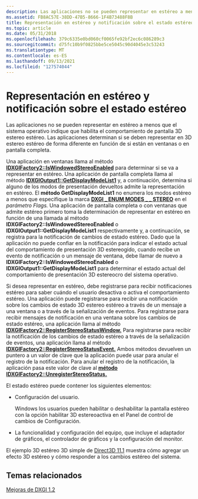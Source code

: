 ```yaml
---
description: Las aplicaciones no se pueden representar en estéreo a menos que el sistema operativo indique que habilita el comportamiento de pantalla 3D estereo estéreo. Las aplicaciones determinan si se deben representar en 3D estereo estéreo de forma diferente en función de si están en ventanas o en pantalla completa.
ms.assetid: FB8AC57E-38DD-47B5-8666-1F4B73488F8B
title: Representación en estéreo y notificación sobre el estado estéreo
ms.topic: article
ms.date: 05/31/2018
ms.openlocfilehash: 379c6335e0bd060cf0065fe92bf2ec6c086289c3
ms.sourcegitcommit: d75fc10b9f0825bbe5ce5045c90d4045e3c53243
ms.translationtype: MT
ms.contentlocale: es-ES
ms.lasthandoff: 09/13/2021
ms.locfileid: "127574044"
---
```

# <a name="rendering-in-stereo-and-notifying-about-stereo-status"></a>Representación en estéreo y notificación sobre el estado estéreo

Las aplicaciones no se pueden representar en estéreo a menos que el sistema operativo indique que habilita el comportamiento de pantalla 3D estereo estéreo. Las aplicaciones determinan si se deben representar en 3D estereo estéreo de forma diferente en función de si están en ventanas o en pantalla completa.

Una aplicación en ventanas llama al método [**IDXGIFactory2::IsWindowedStereoEnabled**](/windows/desktop/api/DXGI1_2/nf-dxgi1_2-idxgifactory2-iswindowedstereoenabled) para determinar si se va a representar en estéreo. Una aplicación de pantalla completa llama al método [**IDXGIOutput1::GetDisplayModeList1**](/windows/desktop/api/DXGI1_2/nf-dxgi1_2-idxgioutput1-getdisplaymodelist1) y, a continuación, determina si alguno de los modos de presentación devueltos admite la representación en estéreo. El **método GetDisplayModeList1** no enumera los modos estéreo a menos que especifique la marca [**DXGI \_ ENUM MODES \_ \_ STEREO**](dxgi-enum-modes.md) en el *parámetro Flags.* Una aplicación de pantalla completa o con ventanas que admite estéreo primero toma la determinación de representar en estéreo en función de una llamada al método **IDXGIFactory2::IsWindowedStereoEnabled** o **IDXGIOutput1::GetDisplayModeList1** respectivamente y, a continuación, se registra para la notificación de cambios de estado estéreo. Dado que la aplicación no puede confiar en la notificación para indicar el estado actual del comportamiento de presentación 3D estereogido, cuando recibe un evento de notificación o un mensaje de ventana, debe llamar de nuevo a **IDXGIFactory2::IsWindowedStereoEnabled** o **IDXGIOutput1::GetDisplayModeList1** para determinar el estado actual del comportamiento de presentación 3D estereocro del sistema operativo.

Si desea representar en estéreo, debe registrarse para recibir notificaciones estéreo para saber cuándo el usuario desactiva o activa el comportamiento estéreo. Una aplicación puede registrarse para recibir una notificación sobre los cambios de estado 3D estereo estéreo a través de un mensaje a una ventana o a través de la señalización de eventos. Para registrarse para recibir mensajes de notificación en una ventana sobre los cambios de estado estéreo, una aplicación llama al método [**IDXGIFactory2::RegisterStereoStatusWindow.**](/windows/win32/api/dxgi1_2/nf-dxgi1_2-idxgifactory2-registerstereostatuswindow) Para registrarse para recibir la notificación de los cambios de estado estéreo a través de la señalización de eventos, una aplicación llama al método [**IDXGIFactory2::RegisterStereoStatusEvent.**](/windows/win32/api/dxgi1_2/nf-dxgi1_2-idxgifactory2-registerstereostatusevent) Ambos métodos devuelven un puntero a un valor de clave que la aplicación puede usar para anular el registro de la notificación. Para anular el registro de la notificación, la aplicación pasa este valor de clave al [**método IDXGIFactory2::UnregisterStereoStatus.**](/windows/win32/api/dxgi1_2/nf-dxgi1_2-idxgifactory2-unregisterstereostatus)

El estado estéreo puede contener los siguientes elementos:

-   Configuración del usuario.

    Windows los usuarios pueden habilitar o deshabilitar la pantalla estéreo con la opción habilitar 3D estereoactiva en el Panel de control de cambios de Configuración.

-   La funcionalidad y configuración del equipo, que incluye el adaptador de gráficos, el controlador de gráficos y la configuración del monitor.

El ejemplo 3D estéreo 3D simple de [Direct3D 11.1](https://github.com/microsoftarchive/msdn-code-gallery-microsoft/tree/master/Official%20Windows%20Platform%20Sample/Direct3D%20stereoscopic%203D%20sample) muestra cómo agregar un efecto 3D estéreo y cómo responder a los cambios estéreo del sistema.

## <a name="related-topics"></a>Temas relacionados

<dl> <dt>

[Mejoras de DXGI 1.2](dxgi-1-2-improvements.md)
</dt> </dl>

 

 
